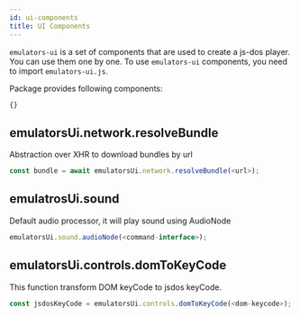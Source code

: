 ```yaml
---
id: ui-components 
title: UI Components
---
```


`emulators-ui` is a set of components that are used to create a js-dos player. You can use them one by one. To use `emulators-ui` components, you need to import `emulators-ui.js`.

Package provides following components:

```js title="https://raw.githubusercontent.com/js-dos/emulators-ui/main/src/emulators-ui.ts"
{}
```

## emulatorsUi.network.resolveBundle

Abstraction over XHR to download bundles by url
```js
const bundle = await emulatorsUi.network.resolveBundle(<url>);
```

## emulatrosUi.sound

Default audio processor, it will play sound using AudioNode
```js
emulatorsUi.sound.audioNode(<command-interface>);
```

## emulatorsUi.controls.domToKeyCode

This function transform DOM keyCode to jsdos keyCode.
```js
const jsdosKeyCode = emulatorsUi.controls.domToKeyCode(<dom-keycode>);
```
